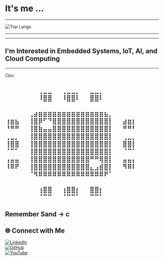 # It's me ...


---

![Top Langs](https://github-readme-stats.vercel.app/api/top-langs/?username=ProfessionalEngineer23&layout=compact&theme=radical)

---
---
I'm Interested in Embedded Systems, IoT, AI, and Cloud Computing    
---
---
Cpu:

⠀⠀⠀⠀⠀⠀⠀⢀⣀⣀⠀⠀⢀⣀⣀⡀⠀⠀⣀⣀⡀⠀⠀⠀⠀⠀⠀⠀
⠀⠀⠀⠀⠀⠀⠀⠸⣿⣿⠀⠀⠸⣿⣿⠇⠀⠀⣿⣿⠇⠀⠀⠀⠀⠀⠀⠀
⠀⠀⠀⠀⠀⠀⠀⠀⠀⠀⠀⠀⠀⠀⠀⠀⠀⠀⠀⠀⠀⠀⠀⠀⠀⠀⠀⠀
⠀⠀⠀⠀⠀⢀⣴⣶⣶⣶⣶⣶⣶⣶⣶⣶⣶⣶⣶⣶⣶⣦⡀⠀⠀⠀⠀⠀
⢰⣶⣦⠀⠀⢸⣿⡿⠋⠙⣿⣿⣿⣿⣿⣿⣿⣿⣿⣿⣿⣿⡇⠀⠀⣴⣶⡆
⠘⠛⠛⠀⠀⢸⣿⣷⣤⣤⣿⣿⣿⣿⣿⣿⣿⣿⣿⣿⣿⣿⡇⠀⠀⠛⠛⠃
⢀⣀⡀⠀⠀⢸⣿⣿⣿⣿⣿⣿⣿⣿⣿⣿⣿⣿⣿⣿⣿⣿⡇⠀⠀⢀⣀⡀
⢸⣿⣿⠀⠀⢸⣿⣿⣿⣿⣿⣿⣿⣿⣿⣿⣿⣿⣿⣿⣿⣿⡇⠀⠀⣿⣿⡇
⠈⠉⠁⠀⠀⢸⣿⣿⣿⣿⣿⣿⣿⣿⣿⣿⣿⣿⣿⣿⣿⣿⡇⠀⠀⠈⠉⠁
⢠⣤⣤⠀⠀⢸⣿⣿⣿⣿⣿⣿⣿⣿⣿⣿⣿⣿⠛⠛⢿⣿⡇⠀⠀⣤⣤⡄
⠸⠿⠟⠀⠀⢸⣿⣿⣿⣿⣿⣿⣿⣿⣿⣿⣿⣿⣄⣠⣾⣿⡇⠀⠀⠻⠿⠇
⠀⠀⠀⠀⠀⠈⠻⠿⠿⠿⠿⠿⠿⠿⠿⠿⠿⠿⠿⠿⠿⠟⠁⠀⠀⠀⠀⠀
⠀⠀⠀⠀⠀⠀⠀⠀⠀⠀⠀⠀⠀⠀⠀⠀⠀⠀⠀⠀⠀⠀⠀⠀⠀⠀⠀⠀
⠀⠀⠀⠀⠀⠀⠀⢰⣿⣿⠀⠀⢰⣿⣿⡆⠀⠀⣿⣿⡆⠀⠀⠀⠀⠀⠀⠀
⠀⠀⠀⠀⠀⠀⠀⠈⠉⠉⠀⠀⠈⠉⠉⠁⠀⠀⠉⠉⠁⠀⠀⠀⠀⠀⠀⠀
---
Remember Sand -> c
---

## 🌐 Connect with Me

[![LinkedIn](https://img.shields.io/badge/LinkedIn-blue?style=for-the-badge&logo=linkedin)](https://www.linkedin.com/in/niki-mardari-5909941a4)  
[![GitHub](https://img.shields.io/badge/GitHub-black?style=for-the-badge&logo=github)](https://github.com/ProfessionalEngineer23)  
[![YouTube](https://img.shields.io/badge/YouTube-red?style=for-the-badge&logo=youtube&logoColor=white)](https://www.youtube.com/@Pengui23/shorts)

